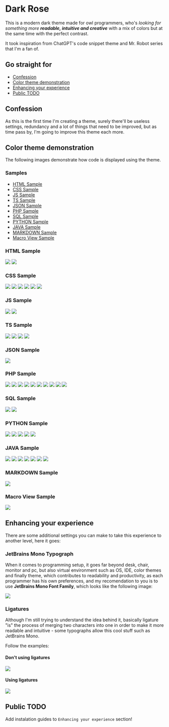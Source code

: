 # Dark Rose 

This is a modern dark theme made for owl programmers, who's *looking for something more **readable, intuitive and creative*** with a mix of colors but at the same time with the perfect contrast.

It took inspiration from ChatGPT's code snippet theme and Mr. Robot series that I'm a fan of.

## Go straight for

* [Confession](##Confession)
* [Color theme demonstration](##Color-theme-demonstration)
* [Enhancing your experience](##Enhancing-your-experience)
* [Public TODO](##Public-TODO)

## Confession

As this is the first time I'm creating a theme, surely there'll be useless settings, redundancy and a lot of things that need to be improved, but as time pass by, I'm going to improve this theme each more.

## Color theme demonstration

The following images demonstrate how code is displayed using the theme.

### Samples

* [HTML Sample](###HTML-Sample)
* [CSS Sample](###CSS-Sample)
* [JS Sample](###JS-Sample)
* [TS Sample](###TS-Sample)
* [JSON Sample](###JSON-Sample)
* [PHP Sample](###PHP-Sample)
* [SQL Sample](###SQL-Sample)
* [PYTHON Sample](###PYTHON-Sample)
* [JAVA Sample](###JAVA-Sample)
* [MARKDOWN Sample](###MARKDOWN-Sample)
* [Macro View Sample](###Macro-View-Sample)

### HTML Sample

![](./images/demos/html-sample/html-sample-1.png)
![](./images/demos/html-sample/html-sample-2.png)

### CSS Sample

![](./images/demos/css-sample/css-sample-1.png)
![](./images/demos/css-sample/scss-sample-2.png)
![](./images/demos/css-sample/scss-sample-3.png)
![](./images/demos/css-sample/scss-sample-4.png)
![](./images/demos/css-sample/scss-sample-5.png)
![](./images/demos/css-sample/scss-sample-6.png)

### JS Sample

![](./images/demos/js-sample/js-sample-1.png)
![](./images/demos/js-sample/js-sample-2.png)

### TS Sample

![](./images/demos/ts-sample/ts-sample-1.png)
![](./images/demos/ts-sample/ts-sample-2.png)
![](./images/demos/ts-sample/ts-sample-3.png)
![](./images/demos/ts-sample/ts-sample-4.png)

### JSON Sample

![](./images/demos/json-sample/json-sample-1.png)

### PHP Sample

![](./images/demos/php-sample/php-sample-1.png)
![](./images/demos/php-sample/php-sample-2.png)
![](./images/demos/php-sample/php-sample-3.png)
![](./images/demos/php-sample/php-sample-4.png)
![](./images/demos/php-sample/php-sample-5.png)
![](./images/demos/php-sample/php-sample-6.png)
![](./images/demos/php-sample/php-sample-7.png)
![](./images/demos/php-sample/php-sample-8.png)
![](./images/demos/php-sample/php-sample-9.png)
![](./images/demos/php-sample/php-sample-10.png)

### SQL Sample

![](./images/demos/sql-sample/sql-sample-1.png)
![](./images/demos/sql-sample/sql-sample-2.png)

### PYTHON Sample

![](./images/demos/py-sample/python-sample-1.png)
![](./images/demos/py-sample/python-sample-2.png)
![](./images/demos/py-sample/python-sample-3.png)
![](./images/demos/py-sample/python-sample-4.png)
![](./images/demos/py-sample/python-sample-5.png)

### JAVA Sample

![](./images/demos/java-sample/java-sample-1.png)
![](./images/demos/java-sample/java-sample-2.png)
![](./images/demos/java-sample/java-sample-3.png)
![](./images/demos/java-sample/java-sample-r.png)
![](./images/demos/java-sample/java-sample-5.png)
![](./images/demos/java-sample/java-sample-6.png)
![](./images/demos/java-sample/java-sample-7.png)

### MARKDOWN Sample

![](./images/gif/markdown-demo.gif)

### Macro View Sample

![](./images/gif/background-demo.gif)

## Enhancing your experience

There are some additional settings you can make to take this experience to another level, here it goes:

### JetBrains Mono Typograph

When it comes to programming setup, it goes far beyond desk, chair, monitor and pc, but also virtual environment such as OS, IDE, color themes and finally theme, which contributes to readability and productivity, as each programmer has his own preferences, and my recomendation to you is to use **JetBrains Mono Font Family**, which looks like the following image:

![](./images/recomendation-sample/jetbrainsmono-demo.png)

### Ligatures

Although I'm still trying to understand the idea behind it, basically ligature "is" the process of merging two characters into one in order to make it more readable and intuitive - some typographs allow this cool stuff such as JetBrains Mono.

Follow the examples:

#### Don't using ligatures

![](./images/recomendation-sample/dont-using-ligature-demo.png)

#### Using ligatures

![](./images/recomendation-sample/using-ligature-demo.png)

## Public TODO

Add instalation guides to `Enhancing your experience` section!